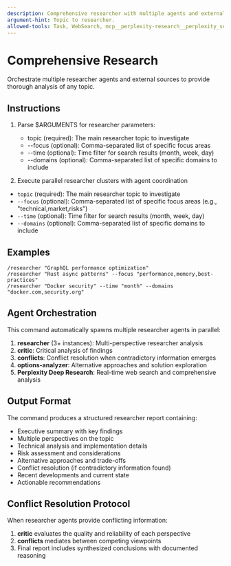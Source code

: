 ```yaml
---
description: Comprehensive researcher with multiple agents and external sources for thorough topic analysis.
argument-hint: Topic to researcher.
allowed-tools: Task, WebSearch, mcp__perplexity-research__perplexity_search, mcp__perplexity-research__perplexity_deep_research
---
```


# Comprehensive Research

Orchestrate multiple researcher agents and external sources to provide thorough analysis of any topic.

## Instructions

1. Parse $ARGUMENTS for researcher parameters:
   - topic (required): The main researcher topic to investigate
   - --focus (optional): Comma-separated list of specific focus areas
   - --time (optional): Time filter for search results (month, week, day)
   - --domains (optional): Comma-separated list of specific domains to include

2. Execute parallel researcher clusters with agent coordination
- `topic` (required): The main researcher topic to investigate
- `--focus` (optional): Comma-separated list of specific focus areas (e.g., "technical,market,risks")
- `--time` (optional): Time filter for search results (month, week, day)
- `--domains` (optional): Comma-separated list of specific domains to include

## Examples
```
/researcher "GraphQL performance optimization"
/researcher "Rust async patterns" --focus "performance,memory,best-practices"
/researcher "Docker security" --time "month" --domains "docker.com,security.org"
```

## Agent Orchestration
This command automatically spawns multiple researcher agents in parallel:
1. **researcher** (3+ instances): Multi-perspective researcher analysis
2. **critic**: Critical analysis of findings
3. **conflicts**: Conflict resolution when contradictory information emerges
4. **options-analyzer**: Alternative approaches and solution exploration
5. **Perplexity Deep Research**: Real-time web search and comprehensive analysis

## Output Format
The command produces a structured researcher report containing:
- Executive summary with key findings
- Multiple perspectives on the topic
- Technical analysis and implementation details
- Risk assessment and considerations
- Alternative approaches and trade-offs
- Conflict resolution (if contradictory information found)
- Recent developments and current state
- Actionable recommendations

## Conflict Resolution Protocol
When researcher agents provide conflicting information:
1. **critic** evaluates the quality and reliability of each perspective
2. **conflicts** mediates between competing viewpoints
3. Final report includes synthesized conclusions with documented reasoning